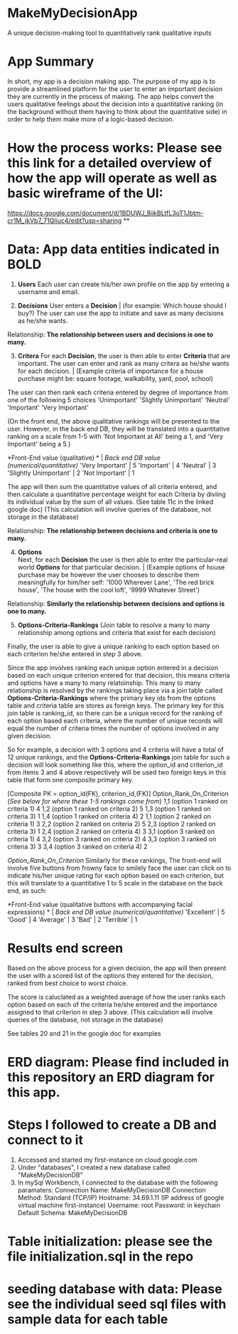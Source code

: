 # MakeMyDecisionApp
A unique decision-making tool to quantitatively rank qualitative inputs

# App Summary 
In short, my app is a decision making app. The purpose of my app is to provide a streamlined platform for the user to enter an important decision they are currently in the process of making. The app helps convert the users qualitative feelings about the decision into a quantitative ranking (in the background without them having to think about the quantitative side) in order to help them make more of a logic-based decision.

# How the process works: Please see this link for a detailed overview of how the app will operate as well as basic wireframe of the UI: 

https://docs.google.com/document/d/1BDUWJ_8ijkBLtfL3oT1Jbtm-cr1M_jkVb7_71QIiuc4/edit?usp=sharing **

# Data: App data entities indicated in **BOLD**

1. **Users**
Each user can create his/her own profile on the app by entering a username and email.

2. **Decisions** 
User enters a **Decision** | (for example: Which house should I buy?)
The user can use the app to initiate and save as many decisions as he/she wants.

Relationship: **The relationship between users and decisions is one to many.**


3. **Critera**
For each **Decision**, the user is then able to enter **Criteria** that are important. The user can enter and rank as many critera as he/she wants for each decision. | (Example criteria of importance for a house purchase might be: square footage, walkability, yard, pool, school)

The user can then rank each criteria entered by degree of importance from one of the following 5 choices 
'Unimportant'
'Slightly Unimportant'
'Neutral'
'Important'
'Very Important' 

(On the front end, the above qualitative rankings will be presented to the user. However, in the back end DB, they will be translated into a quantitative ranking on a scale from 1-5 with 'Not Important at All' being a 1, and 'Very Important' being a 5.)

*Front-End value (qualitative) *  | *Back end DB value (numerical/quantitative)* 
'Very Important'                  |     5
'Important'                       |     4
'Neutral'                         |     3
'Slightly Unimportant'            |     2
'Not Important'                   |     1

The app will then sum the quantitative values of all criteria entered, and then calculate a quantitative percentage weight for each Criteria by diviing its individual value by the sum of all values. (See table 11c in the linked google doc) (This calculation will involve queries of the database, not storage in the database)

Relationship: **The relationship between decisions and criteria is one to many.**

4. **Options**  
Next, for each **Decision** the user is then able to enter the particular-real world  **Options** for that particular decision. | (Example options of house purchase may be however the user chooses to describe them meaningfully for him/her self: '1000 Wherever Lane', 'The red brick house', 'The house with the cool loft', '9999 Whatever Street')


Relationship: **Similarly the relationship between decisions and options is one to many.**

5. **Options-Criteria-Rankings** (Join table to resolve a many to many relationship among options and criteria that exist for each decision)

Finally, the user is able to give a unique ranking to each option based on each criterion he/she entered in step 3 above.

Since the app involves ranking each unique option entered in a decision based on each unique criterion entered for that decision, this means criteria and options have a many to many relatoinship. This many to many relationship is resolved by the rankings taking place via a join table called **Options-Criteria-Rankings** where the primary key ids from the options table and criteria table are stores as foreign keys. The primary key for this join table is ranking_id, so there can be a unique record for the ranking of each option based each criteria, where the number of unique records will equal the number of criteria times the number of options involved in any given decision. 



So for example, a decision with 3 options and 4 criteria will have a total of 12 unique rankings, and the **Options-Criteria-Rankings** join table for such a decision will look something like this, where the option_id and criterion_id from items 3 and 4 above respectively will be used two foreign keys in this table that form one composite primary key.

[Composite PK = option_id(FK), criterion_id,(FK)]                  Option_Rank_On_Criterion (*See below for where these 1-5 rankings come from*)
    1,1       (option 1      ranked on    criteria 1)                      4
    1,2       (option 1      ranked on    criteria 2)                      5
    1,3       (option 1      ranked on    criteria 3)                      1
    1,4       (option 1      ranked on    criteria 4)                      2
    1,1       (option 2      ranked on    criteria 1)                      3
    2,2       (option 2      ranked on    criteria 2)                      5
    2,3       (option 2      ranked on    criteria 3)                      1
    2,4       (option 2      ranked on    criteria 4)                      3
    3,1       (option 3      ranked on    criteria 1)                      4
    3,2       (option 3      ranked on    criteria 2)                      4
    3,3       (option 3      ranked on    criteria 3)                      3
    3,4       (option 3      ranked on    criteria 4)                      2

*Option_Rank_On_Criterion*
Similarly for these rankings, The front-end will involve five buttons from frowny face to smilely face the user can click on to indicate his/her unique rating for each option based on each criterion, but this will translate to a quantitative 1 to 5 scale in the database on the back end, as such:


*Front-End value (qualitative buttons with accompanying facial expressions) *  | *Back end DB value (numerical/quantitative)* 
'Excellent'                                 |                                        5
'Good'                                      |                                        4
'Average'                                   |                                        3
'Bad'                                       |                                        2
'Terrible'                                  |                                        1


# Results end screen

Based on the above process for a given decision, the app will then present the user with a scored list of the options they entered for the decision, ranked from best choice to worst choice.

The score is caluclated as a weighted average of how the user ranks each option based on each of the criteria he/she entered and the importance assigned to that criterion in step 3 above. (This calculation will involve queries of the database, not storage in the database)

See tables 20 and 21 in the google doc for examples


# ERD diagram: Please find included in this repository an ERD diagram for this app.



# Steps I followed to create a DB and connect to it 
 1. Accessed and started my first-instance on cloud.google.com
 2. Under "databases", I created a new database called "MakeMyDecisionDB"
 3. In mySql Workbench, I connected to the database with the following paramaters:
 Connection Name: MakeMyDecisionDB
 Connection Method: Standard (TCP/IP)
 Hostname: 34.69.1.11 (IP address of google virtual machine first-instance)
 Username: root
 Password: in keychain
 Default Schema: MakeMyDecisionDB


# Table initialization: please see the file initialization.sql in the repo

# seeding database with data: Please see the individual seed sql files with sample data for each table
